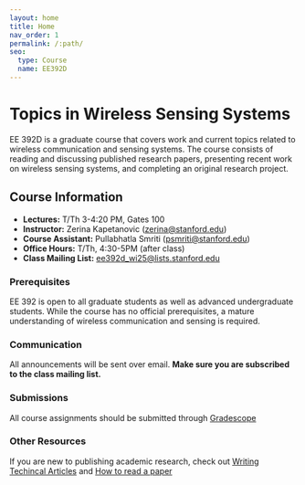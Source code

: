 ```yaml
---
layout: home
title: Home
nav_order: 1
permalink: /:path/
seo:
  type: Course
  name: EE392D
---
```


# Topics in Wireless Sensing Systems

EE 392D is a graduate course that covers work and current topics related to wireless communication and sensing systems. The course consists of reading and discussing published research papers, presenting recent work on wireless sensing systems, and completing an original research project. 

## Course Information
- **Lectures:** T/Th 3-4:20 PM, Gates 100
- **Instructor:** Zerina Kapetanovic (zerina@stanford.edu)
- **Course Assistant:** Pullabhatla Smriti (psmriti@stanford.edu)
- **Office Hours:** T/Th, 4:30-5PM (after class)
- **Class Mailing List:**  ee392d_wi25@lists.stanford.edu

### Prerequisites
EE 392 is open to all graduate students as well as advanced undergraduate students. While the course has no official prerequisites, a mature understanding of wireless communication and sensing is required. 

### Communication
All announcements will be sent over email. **Make sure you are subscribed to the class mailing list.**

### Submissions
All course assignments should be submitted through [Gradescope](https://www.gradescope.com/courses/901342)

### Other Resources
If you are new to publishing academic research, check out [Writing Techincal Articles](https://www.cs.columbia.edu/~hgs/etc/writing-style.html) and [How to read a paper](http://ccr.sigcomm.org/online/files/p83-keshavA.pdf)